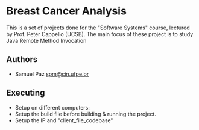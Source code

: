 # Breast Cancer Analysis
This is a set of projects done for the "Software Systems" course, lectured by Prof. Peter Cappello (UCSB).
The main focus of these project is to study Java Remote Method Invocation

## Authors
  - Samuel Paz <spm@cin.ufpe.br>

## Executing
  - Setup on different computers:
  - Setup the build file before building & running the project. 
  - Setup the IP and "client_file_codebase"
  
